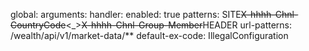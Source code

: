 global:
  arguments:
    handler:
      enabled: true
      patterns: SITE~~X-hhhh-Chnl-CountryCode~~<_>~~X-hhhh-Chnl-Group-Member~~HEADER
      url-patterns: /wealth/api/v1/market-data/**
      default-ex-code: IllegalConfiguration